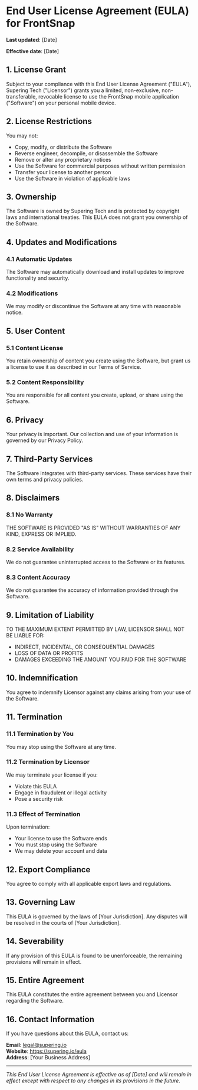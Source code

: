 # End User License Agreement (EULA) for FrontSnap

**Last updated**: [Date]

**Effective date**: [Date]

## 1. License Grant

Subject to your compliance with this End User License Agreement ("EULA"), Supering Tech ("Licensor") grants you a limited, non-exclusive, non-transferable, revocable license to use the FrontSnap mobile application ("Software") on your personal mobile device.

## 2. License Restrictions

You may not:
- Copy, modify, or distribute the Software
- Reverse engineer, decompile, or disassemble the Software
- Remove or alter any proprietary notices
- Use the Software for commercial purposes without written permission
- Transfer your license to another person
- Use the Software in violation of applicable laws

## 3. Ownership

The Software is owned by Supering Tech and is protected by copyright laws and international treaties. This EULA does not grant you ownership of the Software.

## 4. Updates and Modifications

### 4.1 Automatic Updates
The Software may automatically download and install updates to improve functionality and security.

### 4.2 Modifications
We may modify or discontinue the Software at any time with reasonable notice.

## 5. User Content

### 5.1 Content License
You retain ownership of content you create using the Software, but grant us a license to use it as described in our Terms of Service.

### 5.2 Content Responsibility
You are responsible for all content you create, upload, or share using the Software.

## 6. Privacy

Your privacy is important. Our collection and use of your information is governed by our Privacy Policy.

## 7. Third-Party Services

The Software integrates with third-party services. These services have their own terms and privacy policies.

## 8. Disclaimers

### 8.1 No Warranty
THE SOFTWARE IS PROVIDED "AS IS" WITHOUT WARRANTIES OF ANY KIND, EXPRESS OR IMPLIED.

### 8.2 Service Availability
We do not guarantee uninterrupted access to the Software or its features.

### 8.3 Content Accuracy
We do not guarantee the accuracy of information provided through the Software.

## 9. Limitation of Liability

TO THE MAXIMUM EXTENT PERMITTED BY LAW, LICENSOR SHALL NOT BE LIABLE FOR:
- INDIRECT, INCIDENTAL, OR CONSEQUENTIAL DAMAGES
- LOSS OF DATA OR PROFITS
- DAMAGES EXCEEDING THE AMOUNT YOU PAID FOR THE SOFTWARE

## 10. Indemnification

You agree to indemnify Licensor against any claims arising from your use of the Software.

## 11. Termination

### 11.1 Termination by You
You may stop using the Software at any time.

### 11.2 Termination by Licensor
We may terminate your license if you:
- Violate this EULA
- Engage in fraudulent or illegal activity
- Pose a security risk

### 11.3 Effect of Termination
Upon termination:
- Your license to use the Software ends
- You must stop using the Software
- We may delete your account and data

## 12. Export Compliance

You agree to comply with all applicable export laws and regulations.

## 13. Governing Law

This EULA is governed by the laws of [Your Jurisdiction]. Any disputes will be resolved in the courts of [Your Jurisdiction].

## 14. Severability

If any provision of this EULA is found to be unenforceable, the remaining provisions will remain in effect.

## 15. Entire Agreement

This EULA constitutes the entire agreement between you and Licensor regarding the Software.

## 16. Contact Information

If you have questions about this EULA, contact us:

**Email**: legal@supering.io  
**Website**: https://supering.io/eula  
**Address**: [Your Business Address]

---

*This End User License Agreement is effective as of [Date] and will remain in effect except with respect to any changes in its provisions in the future.* 
